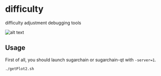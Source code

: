 difficulty
=====

difficulty adjustment debugging tools

![alt text](https://github.com/cryptozeny/difficulty/blob/master/examples/test.Sugarchain(t5)-YP-DS(n510).png?raw=true)

Usage
-----

First of all, you should launch sugarchain or sugarchain-qt with `-server=1`.
```bash
./getPlot2.sh
```

